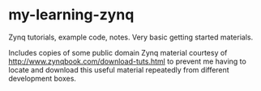 # my-learning-zynq
Zynq tutorials, example code, notes.   Very basic getting started materials.

Includes copies of some public domain Zynq material courtesy of http://www.zynqbook.com/download-tuts.html to prevent me having to locate and download this useful material repeatedly from different development boxes.


